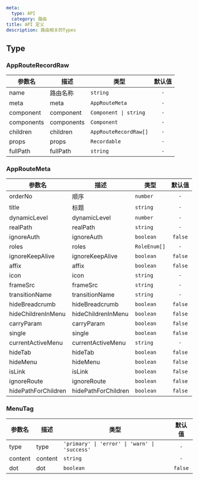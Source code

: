 ```yaml
meta:
  type: API
  category: 路由
title: API 定义
description: 路由相关的Types
```


## Type


### AppRouteRecordRaw

|参数名|描述|类型|默认值|
|---|---|---|:---:|
|name|路由名称|`string`|`-`|
|meta|meta|`AppRouteMeta`|`-`|
|component|component|`Component \| string`|`-`|
|components|components|`Component`|`-`|
|children|children|`AppRouteRecordRaw[]`|`-`|
|props|props|`Recordable`|`-`|
|fullPath|fullPath|`string`|`-`|



### AppRouteMeta

|参数名|描述|类型|默认值|
|---|---|---|:---:|
|orderNo|顺序|`number`|`-`|
|title|标题|`string`|`-`|
|dynamicLevel|dynamicLevel|`number`|`-`|
|realPath|realPath|`string`|`-`|
|ignoreAuth|ignoreAuth|`boolean`|`false`|
|roles|roles|`RoleEnum[]`|`-`|
|ignoreKeepAlive|ignoreKeepAlive|`boolean`|`false`|
|affix|affix|`boolean`|`false`|
|icon|icon|`string`|`-`|
|frameSrc|frameSrc|`string`|`-`|
|transitionName|transitionName|`string`|`-`|
|hideBreadcrumb|hideBreadcrumb|`boolean`|`false`|
|hideChildrenInMenu|hideChildrenInMenu|`boolean`|`false`|
|carryParam|carryParam|`boolean`|`false`|
|single|single|`boolean`|`false`|
|currentActiveMenu|currentActiveMenu|`string`|`-`|
|hideTab|hideTab|`boolean`|`false`|
|hideMenu|hideMenu|`boolean`|`false`|
|isLink|isLink|`boolean`|`false`|
|ignoreRoute|ignoreRoute|`boolean`|`false`|
|hidePathForChildren|hidePathForChildren|`boolean`|`false`|



### MenuTag

|参数名|描述|类型|默认值|
|---|---|---|:---:|
|type|type|`'primary' \| 'error' \| 'warn' \| 'success'`|`-`|
|content|content|`string`|`-`|
|dot|dot|`boolean`|`false`|


